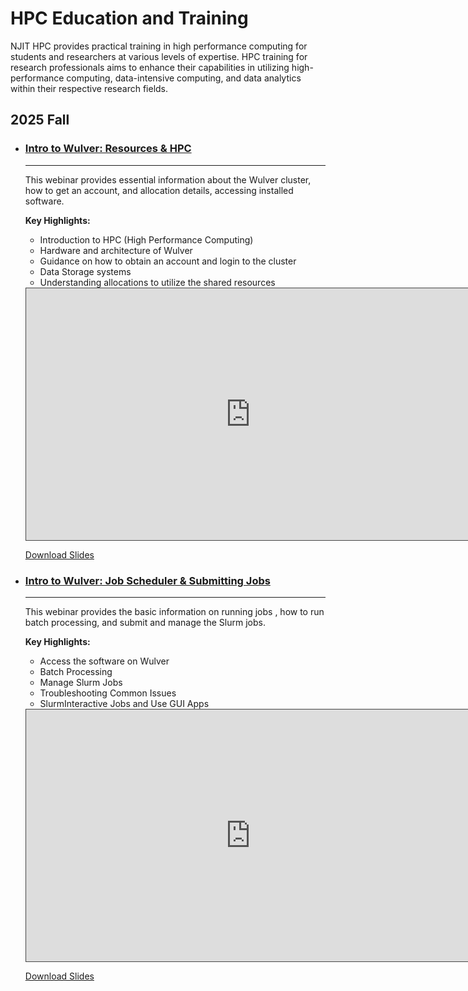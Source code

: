 # HPC Education and Training

NJIT HPC provides practical training in high performance computing for students and researchers at various levels of expertise. HPC training for research professionals aims to enhance their capabilities in utilizing high-performance computing, data-intensive computing, and data analytics within their respective research fields. 


## 2025 Fall
<div class="grid cards" markdown>

-   ### [Intro to Wulver: Resources & HPC](../index.md)

    ---

    This webinar provides essential information about the Wulver cluster, how to get an account, and allocation details, accessing installed software.
    
    **Key Highlights:**

    * Introduction to HPC (High Performance Computing)
    * Hardware and architecture of Wulver 
    * Guidance on how to obtain an account and login to the cluster 
    * Data Storage systems 
    * Understanding allocations to utilize the shared resources

	<iframe src="https://njit.hosted.panopto.com/Panopto/Pages/Embed.aspx?id=70d72962-a684-4971-8192-b35b0147f5f5&autoplay=false&offerviewer=true&showtitle=true&showbrand=false&captions=true&interactivity=all" height="405" width="720" style="border: 1px solid #464646; box-sizing: border-box;" allowfullscreen allow="autoplay" aria-label="Panopto Embedded Video Player" aria-description="Intro to Wulver: Resources &amp; HPC"></iframe>
    
    [<span class="octicon--arrow-right-24"></span> Download Slides](../../assets/slides/Intro_to_Wulver_I_09_17_2025.pdf)

</div>

<div class="grid cards" markdown>

-   ### [Intro to Wulver: Job Scheduler & Submitting Jobs](../index.md)

    ---

    This webinar provides the basic information on running jobs , how to run batch processing, and submit and manage the Slurm jobs.
    
    **Key Highlights:**

    * Access the software on Wulver
    * Batch Processing
    * Manage Slurm Jobs
    * Troubleshooting Common Issues
    * SlurmInteractive Jobs and Use GUI Apps

    <iframe src="https://njit.hosted.panopto.com/Panopto/Pages/Embed.aspx?id=70d72962-a684-4971-8192-b35b0147f5f5&autoplay=false&offerviewer=true&showtitle=true&showbrand=false&captions=true&interactivity=all" height="405" width="720" style="border: 1px solid #464646; box-sizing: border-box;" allowfullscreen allow="autoplay" aria-label="Panopto Embedded Video Player" aria-description="Intro to Wulver: Resources &amp; HPC"></iframe>
    
    [<span class="octicon--arrow-right-24"></span> Download Slides](../../assets/slides/Intro_to_Wulver_II_10_01_2025.pdf)

</div>



